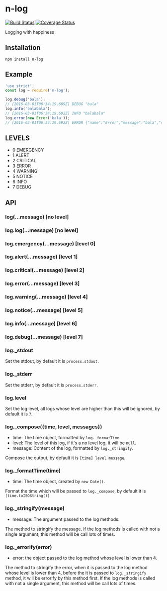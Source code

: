 # n-log

[![Build Status](https://travis-ci.org/DavidCai1993/n-log.svg?branch=master)](https://travis-ci.org/DavidCai1993/n-log)
[![Coverage Status](https://coveralls.io/repos/github/DavidCai1993/n-log/badge.svg?branch=master)](https://coveralls.io/github/DavidCai1993/n-log?branch=master)

Logging with happiness

## Installation

```
npm install n-log
```

## Example

```js
'use strict';
const log = require('n-log');

log.debug('bala');
// [2016-03-01T06:34:19.689Z] DEBUG "bala"
log.info('balabala');
// [2016-03-01T06:34:19.692Z] INFO "balabala"
log.error(new Error('bala'));
// [2016-03-01T06:34:19.692Z] ERROR {"name":"Error","message":"bala","stack":"Error: bala\n at Object.<anonymous>...}
```

## LEVELS

- 0 EMERGENCY
- 1 ALERT
- 2 CRITICAL
- 3 ERROR
- 4 WARNING
- 5 NOTICE
- 6 INFO
- 7 DEBUG

## API

### log(...message) [no level]

### log.log(...message) [no level]

### log.emergency(...message) [level 0]

### log.alert(...message) [level 1]

### log.critical(...message) [level 2]

### log.error(...message) [level 3]

### log.warning(...message) [level 4]

### log.notice(...message) [level 5]

### log.info(...message) [level 6]

### log.debug(...message) [level 7]

### log._stdout

Set the stdout, by default it is `process.stdout`.

### log._stderr

Set the stderr, by default it is `process.stderr`.

### log.level

Set the log level, all logs whose level are higher than this will be ignored, by default it is `7`.

### log._compose({time, level, messages})

  - time: The time object, formatted by `log._formatTime`.
  - level: The level of this log, if it's a no level log, it will be `null`.
  - message: Content of the log, formatted by `log._stringify`.

Compose the output, by default it is `[time] level message`.

### log._formatTime(time)
  - time: The time object, created by `new Date()`.

Format the time which will be passed to `log._compose`, by default it is `[time.toISOString()]`

### log._stringify(message)
 - message: The argument passed to the log methods.

The method to stringify the message. If the log methods is called with not a single argument, this method will be call lots of times.

### log._errorify(error)
 - error: the object passed to the log method whose level is lower than 4.

The method to stringify the error, when it is passed to the log method whose level is lower than 4, before the it is passed to `log._stringify` method, it will be errorify by this method first. If the log methods is called with not a single argument, this method will be call lots of times.
